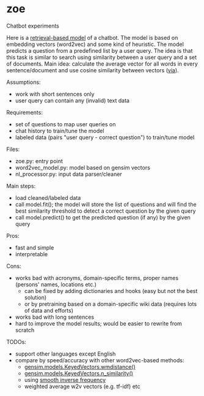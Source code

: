 # zoe
Chatbot experiments

Here is a [retrieval-based model](http://www.wildml.com/2016/04/deep-learning-for-chatbots-part-1-introduction/) of a chatbot. 
The model is based on embedding vectors (word2vec) and some kind of heuristic. 
The model predicts a question from a predefined list by a user query. 
The idea is that this task is similar to search using similarity between a user query and a set of documents.
Main idea: calculate the average vector for all words in every sentence/document and use cosine similarity between vectors 
([via](https://stackoverflow.com/questions/22129943/how-to-calculate-the-sentence-similarity-using-word2vec-model-of-gensim-with-pyt)).

Assumptions: 
- work with short sentences only
- user query can contain any (invalid) text data

Requirements:
- set of questions to map user queries on
- chat history to train/tune the model
- labeled data (pairs "user query - correct question") to train/tune model

Files:
- zoe.py: entry point
- word2vec_model.py: model based on gensim vectors
- nl_processor.py: input data parser/cleaner

Main steps:
- load cleaned/labeled data
- call model.fit(); the model will store the list of questions and will find the best similarity threshold to detect a correct question by the given query
- call model.predict() to get the predicted question (if any) by the given query

Pros:
- fast and simple
- interpretable

Cons:
- works bad with acronyms, domain-specific terms, proper names (persons' names, locations etc.)
  - can be fixed by adding dictionaries and hooks (easy but not the best solution)
  - or by pretraining based on a domain-specific wiki data (requires lots of data and efforts)
- works bad with long sentences
- hard to improve the model results; would be easier to rewrite from scratch

TODOs:
- support other languages except English
- compare by speed/accuracy with other word2vec-based methods:
  - [gensim.models.KeyedVectors.wmdistance()](https://radimrehurek.com/gensim/models/keyedvectors.html)
  - [gensim.models.KeyedVectors.n_similarity()](https://radimrehurek.com/gensim/models/keyedvectors.html)
  - using [smooth inverse frequency](https://github.com/peter3125/sentence2vec)
  - weighted average w2v vectors (e.g. tf-idf) etc
